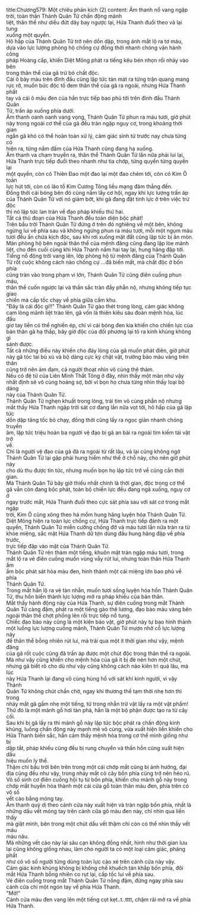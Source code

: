title:Chương579: Một chiêu phản kích (2)
content:
Âm thanh nổ vang ngập trời, toàn thân Thánh Quân Tử chấn động mãnh<br>liệt, thân thể như diều đứt dây bay ngược lại, Hứa Thanh đuổi theo và lại tung<br>xuống một quyền.<br>Hô hấp của Thánh Quân Tử trở nên dồn dập, trong ánh mắt lộ ra tơ máu,<br>dựa vào lực lượng phòng hộ chống cự đồng thời nhanh chóng vận hành công<br>pháp Hoàng cấp, khiến Diệt Mông phát ra tiếng kêu bén nhọn rồi nhảy vào bên<br>trong thân thể của gã trừ bỏ chất độc.<br>Cái ô bảy màu trên đỉnh đầu cũng lập tức tản mát ra từng trận quang mang<br>rực rỡ, muốn bức độc tố đem thân thể của gã ra ngoài, nhưng Hứa Thanh phất<br>tay và cái ô màu đen của hắn trực tiếp bao phủ tới trên đỉnh đầu Thánh Quân<br>Tử, trấn áp xuống phía dưới.<br>Âm thanh oanh oanh vang vọng, Thánh Quân Tử phun ra máu tươi, giờ phút<br>này trong ngoài cơ thể của gã đều tràn ngập nguy cơ, trong khoảng thời gian<br>ngắn gã khó có thể hoàn toàn xử lý, cảm giác sinh tử trước nay chưa từng có<br>hiện ra, từng nắm đấm của Hứa Thanh cũng đang hạ xuống.<br>Âm thanh va chạm truyền ra, thân thể Thánh Quân Tử lần nữa phải lui lại,<br>Hứa Thanh trực tiếp đuổi theo nhanh như tia chớp, từng quyền từng quyền lại<br>một quyền, còn có Thiên Đao một đao lại một đao chém tới, còn có Kim Ô toàn<br>lực hút tới, còn có lão tổ Kim Cương Tông liều mạng đâm thẳng đến.<br>Đồng thời cái bóng bên đó cũng nắm lấy cơ hội, ngay khi lực lượng trấn áp<br>của Thánh Quân Tử với nó giảm bớt, khi gã đang đặt tinh lực ở trên việc trừ độc<br>thì nó lập tức lan tràn về đạo pháp khiếu thứ hai.<br>Tất cả thủ đoạn của Hứa Thanh đều toàn diện bộc phát!<br>Trên bầu trời Thánh Quân Tử đứng ở trên đó nghiêng về một bên, không<br>ngừng lui về phía sau và không ngừng phun ra máu tươi, mỗi một ngụm máu<br>tươi đều ẩn chứa kịch độc, sau khi rơi xuống mặt đất cũng lập tức bị ăn mòn.<br>Màn phòng hộ bên ngoài thân thể của mệnh đăng cũng đang lập lòe mãnh<br>liệt, cho đến cuối cùng khi Hứa Thanh nắm hai tay lại, hung hăng đập tới.<br>Tiếng nổ động trời vang lên, lớp phòng hộ từ mệnh đăng của Thánh Quân<br>Tử rốt cuộc không cách nào chống cự …đã biến mất, mà chất độc ở bốn phía<br>cũng tràn vào trong phạm vi lớn, Thánh Quân Tử cũng điên cuồng phun máu,<br>thân thể cuốn ngược lại và thần sắc tràn đầy phẫn nộ, nhưng không tiếp tục giao<br>chiến mà cấp tốc chạy về phía giữa cấm khu.<br>"Đây là cái độc gì!!" Thánh Quân Tử gào thét trong lòng, cảm giác không<br>cam lòng mãnh liệt trào lên, gã vốn là thiên kiêu sáu đoàn mệnh hỏa, lúc đầu<br>giơ tay liền có thể nghiền ép, chỉ vì cái bóng đen kia khiến cho chiến lực của<br>bản thân gã hạ thấp, bây giờ độc của đối phương lại tỏ ra kinh khủng không gì<br>sánh được.<br>Tất cả những điều này khiến cho đáy lòng của gã muốn phát điên, giờ phút<br>này gã tóc tai bù xù và bộ dáng cực kỳ chật vật, trường bào màu vàng trên thân<br>cũng trở nên ảm đạm, cả người thoạt nhìn vô cùng thê thảm.<br>Nếu có đệ tử của Liên Minh Thất Tông ở đây, nhìn thấy một màn như vậy<br>nhất định sẽ vô cùng hoảng sợ, bởi vì bọn họ chưa từng nhìn thấy loại bộ dáng<br>này của Thánh Quân Tử.<br>Thánh Quân Tử nghẹn khuất trong lòng, trái tim vô cùng phẫn nộ nhưng<br>mắt thấy Hứa Thanh ngập trời sát cơ đang lần nữa vọt tới, hô hấp của gã lập tức<br>dồn dập tăng tốc bỏ chạy, đồng thời cũng lấy ra ngọc giản nhanh chóng truyền<br>âm, lập tức triệu hoán ba người vệ đạo bị gã an bài ra ngoài tìm kiếm tài vật trở<br>về.<br>Chỉ là người vệ đạo của gã đã ra ngoài từ rất lâu, vả lại cũng không ngờ<br>Thánh Quân Tử lại gặp phải hung hiểm như thế ở chỗ này, cho nên giờ phút này<br>cho dù thu được tin tức, nhưng muốn bọn họ lập tức trở về cũng cần thời gian.<br>Mà Thánh Quân Tử bây giờ thiếu nhất chính là thời gian, độc trong cơ thể<br>gã vẫn còn đang bộc phát, toàn bộ chiến lực đều đang ngã xuống, nguy cơ ở<br>ngay trước mắt, Hứa Thanh đuổi theo cực sát phía sau với sát cơ trong mắt ngập<br>trời, Kim Ô cũng xông theo há mồm hung hăng luyện hóa Thánh Quân Tử.<br>Diệt Mông hiện ra toàn lực chống cự, Hứa Thanh trực tiếp đánh ra một<br>quyền, Thánh Quân Tử miễn cưỡng chống đỡ và máu tươi lần nữa tràn ra từ<br>khóe miệng, sắc mặt Hứa Thanh dữ tợn dùng đầu hung hăng đập về phía trước,<br>trực tiếp đập vào mặt của Thánh Quân Tử.<br>Thánh Quân Tử rên thảm một tiếng, khuôn mặt tràn ngập máu tươi, trong<br>mắt lộ ra vẻ điên cuồng muốn vùng vẫy rút lui, nhưng toàn thân Hứa Thanh ầm<br>ầm bộc phát sát hỏa màu đen, hình thành một cái miệng lớn bao phủ về phía<br>Thánh Quân Tử.<br>Trong mắt hắn lộ ra vẻ tàn nhẫn, muốn tươi sống luyện hóa hồn Thánh Quân<br>Tử, thu hồn biến thành lực lượng mở ra pháp khiếu của bản thân.<br>Mắt thấy hành động này của Hứa Thanh, sự điên cuồng trong mắt Thánh<br>Quân Tử càng đậm, phát ra một tiếng gào thê lương, đạo bào màu vàng bên<br>ngoài thân thể chợt phồng lên rồi trực tiếp nổ tung.<br>Chiếc đạo bào này cũng là một kiện bảo vật, giờ phút này tự bạo hình thành<br>một luồng lực lượng cuồng mãnh, Thánh Quân Tử mượn nhờ cỗ lực lượng này<br>để thân thể bỗng nhiên rút lui, mà trải qua một ít thời gian như vậy, mệnh đăng<br>của gã rốt cuộc cũng đã trấn áp được một chút độc trong thân thể ra ngoài.<br>Mà như vậy cũng khiến cho mệnh hỏa của gã ít bị đè nén hơn một chút,<br>nhưng gã biết rõ cho dù như vậy cũng không cách nào kiên trì quá lâu, mà lúc<br>này Hứa Thanh lại đang vô cùng hùng hổ với sát khí kinh người, vì vậy Thánh<br>Quân Tử không chút chần chờ, ngay khi thương thế tạm thời nhẹ hơn thì trong<br>nháy mắt gã gầm nhẹ một tiếng, từ trong nhẫn trữ vật lấy ra một vật phẩm!<br>Thứ đó là một mảnh gỗ hơi tàn phá, hẳn là một bộ phận được tạo ra từ cây<br>cối.<br>Sau khi bị gã lấy ra thì mảnh gỗ này lập tức bộc phát ra chấn động kinh<br>khủng, luồng chấn động này mạnh mẽ vô cùng, vừa xuất hiện liền khiến cho<br>Hứa Thanh biến sắc, hắn cảm thấy mệnh hỏa trong cơ thể mình giống như bị<br>dập tắt, pháp khiếu cũng đều bị rung chuyển và thần hồn cũng xuất hiện dấu<br>hiệu muốn ly thể.<br>Thậm chí bầu trời bên trên trong một cái chớp mắt cũng bị ảnh hưởng, đại<br>địa cũng đều như vậy, trong nháy mắt cỏ cây bốn phía cũng trở nên héo rũ.<br>Vô số sinh cơ điên cuồng hội tụ từ bốn phía, khiến cho mảnh gỗ này trong<br>chớp mắt huyễn hóa thành một cái cửa gỗ toàn thân màu đen, phía trên có vô số<br>vết cào bằng móng tay.<br>Âm thanh quỷ dị theo cánh cửa này xuất hiện và tràn ngập bốn phía, nhất là<br>những dấu vết móng tay trên cánh cửa gô màu đen này, chỉ nhìn qua liền thấy<br>mà giật mình, bên trong một chút dấu vết thậm chí còn có thể nhìn thấy vết máu<br>màu nâu.<br>Mà những vết cào này lại sâu cạn không đồng nhất, hình như thời gian lưu<br>lại cũng không giống nhau, làm cho người ta có một loại cảm giác, phảng phất<br>như có vô số người từng dùng toàn lực cào xé trên cánh cửa này vậy.<br>Cảm giác kinh khủng không bị khống chế khuếch tán khắp bốn phía, đôi<br>mắt Hứa Thanh bỗng nhiên co rụt lại, cấp tốc lui về phía sau.<br>Vẻ điên cuồng trong mắt Thánh Quân Tử nồng đậm, đứng ngay phía sau<br>cánh cửa chỉ một ngón tay về phía Hứa Thanh.<br>"Mở!"<br>Cánh cửa màu đen vang lên một tiếng cọt kẹt..t..tttt, chậm rãi mở ra về phía<br>Hứa Thanh.